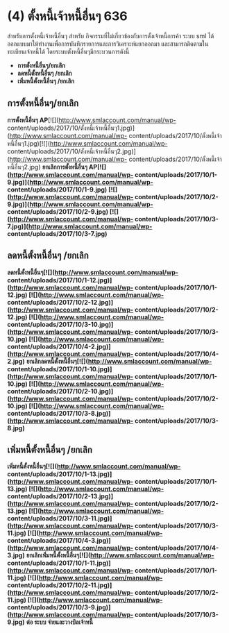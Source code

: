 # (4)    ตั้งหนี้เจ้าหนี้อื่นๆ  636

สำหรับการตั้งหนี้เจ้าหนี้อื่นๆ สำหรับ
กิจกรรมที่ไม่เกี่ยวข้องกับการตั้งเจ้าหนี้การค้า ระบบ sml
ได้ออกแบบมาให้ทำงานเพื่อการบันทึกรายการและการวิเคราะห์แยกออกมา
และสามารถติดตามในทะเบียนเจ้าหนี้ได้ โดยระบบตั้งหนี้อื่นๆมีกระบวนการดังนี้

  * **การตั้งหนี้อื่นๆ/ยกเลิก**
  * **ลดหนี้ตั้งหนี้อื่นๆ /ยกเลิก**
  * **เพิ่มหนี้ตั้งหนี้อื่นๆ /ยกเลิก**



## **การตั้งหนี้อื่นๆ/ยกเลิก**

**การตั้งหนี้อื่นๆ AP**[![](http://www.smlaccount.com/manual/wp-
content/uploads/2017/10/ตั้งหนี้เจ้าหนี้อื่นๆ1.jpg)](http://www.smlaccount.com/manual/wp-
content/uploads/2017/10/ตั้งหนี้เจ้าหนี้อื่นๆ1.jpg)[![](http://www.smlaccount.com/manual/wp-
content/uploads/2017/10/ตั้งหนี้เจ้าหนี้อื่นๆ2.jpg)](http://www.smlaccount.com/manual/wp-
content/uploads/2017/10/ตั้งหนี้เจ้าหนี้อื่นๆ2.jpg) **ยกเลิกการตั้งหนี้อื่นๆ
AP[![](http://www.smlaccount.com/manual/wp-
content/uploads/2017/10/1-9.jpg)](http://www.smlaccount.com/manual/wp-
content/uploads/2017/10/1-9.jpg) [![](http://www.smlaccount.com/manual/wp-
content/uploads/2017/10/2-9.jpg)](http://www.smlaccount.com/manual/wp-
content/uploads/2017/10/2-9.jpg) [![](http://www.smlaccount.com/manual/wp-
content/uploads/2017/10/3-7.jpg)](http://www.smlaccount.com/manual/wp-
content/uploads/2017/10/3-7.jpg)**  

## **ลดหนี้ตั้งหนี้อื่นๆ /ยกเลิก**

**ลดหนี้ตั้งหนี้อื่นๆ[![](http://www.smlaccount.com/manual/wp-
content/uploads/2017/10/1-12.jpg)](http://www.smlaccount.com/manual/wp-
content/uploads/2017/10/1-12.jpg) [![](http://www.smlaccount.com/manual/wp-
content/uploads/2017/10/2-12.jpg)](http://www.smlaccount.com/manual/wp-
content/uploads/2017/10/2-12.jpg) [![](http://www.smlaccount.com/manual/wp-
content/uploads/2017/10/3-10.jpg)](http://www.smlaccount.com/manual/wp-
content/uploads/2017/10/3-10.jpg) [![](http://www.smlaccount.com/manual/wp-
content/uploads/2017/10/4-2.jpg)](http://www.smlaccount.com/manual/wp-
content/uploads/2017/10/4-2.jpg)**
**ยกเลิกลดหนี้ตั้งหนี้อื่นๆ[![](http://www.smlaccount.com/manual/wp-
content/uploads/2017/10/1-10.jpg)](http://www.smlaccount.com/manual/wp-
content/uploads/2017/10/1-10.jpg) [![](http://www.smlaccount.com/manual/wp-
content/uploads/2017/10/2-10.jpg)](http://www.smlaccount.com/manual/wp-
content/uploads/2017/10/2-10.jpg) [![](http://www.smlaccount.com/manual/wp-
content/uploads/2017/10/3-8.jpg)](http://www.smlaccount.com/manual/wp-
content/uploads/2017/10/3-8.jpg)**  

## **เพิ่มหนี้ตั้งหนี้อื่นๆ /ยกเลิก**

**เพิ่มหนี้ตั้งหนี้อื่นๆ[![](http://www.smlaccount.com/manual/wp-
content/uploads/2017/10/1-13.jpg)](http://www.smlaccount.com/manual/wp-
content/uploads/2017/10/1-13.jpg) [![](http://www.smlaccount.com/manual/wp-
content/uploads/2017/10/2-13.jpg)](http://www.smlaccount.com/manual/wp-
content/uploads/2017/10/2-13.jpg) [![](http://www.smlaccount.com/manual/wp-
content/uploads/2017/10/3-11.jpg)](http://www.smlaccount.com/manual/wp-
content/uploads/2017/10/3-11.jpg) [![](http://www.smlaccount.com/manual/wp-
content/uploads/2017/10/4-3.jpg)](http://www.smlaccount.com/manual/wp-
content/uploads/2017/10/4-3.jpg)**
**ยกเลิกเพิ่มหนี้ตั้งหนี้อื่นๆ[![](http://www.smlaccount.com/manual/wp-
content/uploads/2017/10/1-11.jpg)](http://www.smlaccount.com/manual/wp-
content/uploads/2017/10/1-11.jpg) [![](http://www.smlaccount.com/manual/wp-
content/uploads/2017/10/2-11.jpg)](http://www.smlaccount.com/manual/wp-
content/uploads/2017/10/2-11.jpg) [![](http://www.smlaccount.com/manual/wp-
content/uploads/2017/10/3-9.jpg)](http://www.smlaccount.com/manual/wp-
content/uploads/2017/10/3-9.jpg)**   **ต่อ ระบบ จ่ายและวางบิลเจ้าหนี้**

